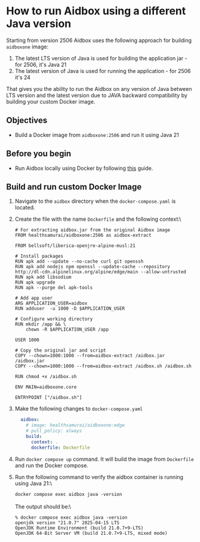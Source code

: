 # How to run Aidbox using a different Java version

Starting from version 2506 Aidbox uses the following approach for building `aidboxone` image:&#x20;

1. The latest LTS version of Java is used for building the application jar  - for 2506, it's Java 21
2. The latest version of Java is used for running the application - for 2506 it's 24

That gives you the ability to run the Aidbox on any version of Java between LTS version and the latest version due to JAVA backward compatibility by building your custom Docker image.

## Objectives <a href="#objectives" id="objectives"></a>

* Build a Docker image from `aidboxone:2506` and run it using Java 21

## Before you begin <a href="#before-you-begin" id="before-you-begin"></a>

* Run Aidbox locally using Docker by following [this](../../getting-started/run-aidbox-locally.md) guide.&#x20;

## Build and run custom Docker Image

1. Navigate to the  `aidbox` directory when the `docker-compose.yaml` is located.
2.  Create the file with the name `Dockerfile` and the following context:\


    ```docker
    # For extracting aidbox.jar from the original Aidbox image
    FROM healthsamurai/aidboxone:2506 as aidbox-extract

    FROM bellsoft/liberica-openjre-alpine-musl:21

    # Install packages
    RUN apk add --update --no-cache curl git openssh
    RUN apk add nodejs npm openssl --update-cache --repository http://dl-cdn.alpinelinux.org/alpine/edge/main --allow-untrusted
    RUN apk add libsodium
    RUN apk upgrade
    RUN apk --purge del apk-tools

    # Add app user
    ARG APPLICATION_USER=aidbox
    RUN adduser  -u 1000 -D $APPLICATION_USER

    # Configure working directory
    RUN mkdir /app && \
        chown -R $APPLICATION_USER /app

    USER 1000

    # Copy the original jar and script
    COPY --chown=1000:1000 --from=aidbox-extract /aidbox.jar /aidbox.jar
    COPY --chown=1000:1000 --from=aidbox-extract /aidbox.sh /aidbox.sh

    RUN chmod +x /aidbox.sh

    ENV MAIN=aidboxone.core

    ENTRYPOINT ["/aidbox.sh"]
    ```
3.  Make the following changes to `docker-compose.yaml`\
    &#x20;

    ```yaml
      aidbox:
        # image: healthsamurai/aidboxone:edge
        # pull_policy: always
        build:
          context: .
          dockerfile: Dockerfile
    ```
4. Run `docker compose up` command. It will build the image from `Dockerfile` and run the Docker compose.
5.  Run the following command to verify the aidbox container is running using Java 21:\


    `docker compose exec aidbox java -version`\
    \
    The output should be:\


    ```
    % docker compose exec aidbox java -version         
    openjdk version "21.0.7" 2025-04-15 LTS
    OpenJDK Runtime Environment (build 21.0.7+9-LTS)
    OpenJDK 64-Bit Server VM (build 21.0.7+9-LTS, mixed mode)
    ```
